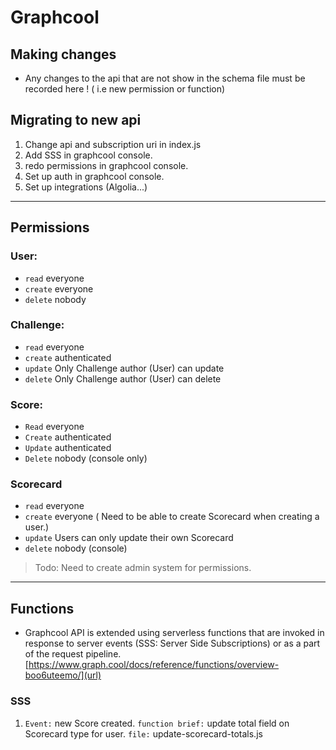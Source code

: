 # Graphcool

## Making changes

- Any changes to the api that are not show in the schema file must be recorded
here ! ( i.e new permission or function)

## Migrating to new api

1. Change api and subscription uri in index.js
2. Add SSS in graphcool console.
3. redo permissions in graphcool console.
4. Set up auth in graphcool console.
5. Set up integrations (Algolia...)

--------------------------------------------------------------------------------
## Permissions
### User:
- `read` everyone
- `create` everyone
- `delete` nobody

### Challenge:
- `read` everyone
- `create` authenticated
- `update` Only Challenge author (User) can update
- `delete` Only Challenge author (User) can delete

### Score:
- `Read` everyone
- `Create` authenticated
- `Update` authenticated
- `Delete` nobody (console only)

### Scorecard
- `read` everyone
- `create` everyone ( Need to be able to create Scorecard when creating a user.)
- `update` Users can only update their own Scorecard
- `delete` nobody (console)


> Todo: Need to create admin system for permissions.

--------------------------------------------------------------------------------

## Functions

- Graphcool API is extended using serverless functions that are invoked in response
to server events (SSS: Server Side Subscriptions) or as a part of the request pipeline.
[https://www.graph.cool/docs/reference/functions/overview-boo6uteemo/](url)

### SSS
1. `Event:` new Score created. `function brief:` update total field on Scorecard type
for user.
`file:` update-scorecard-totals.js
